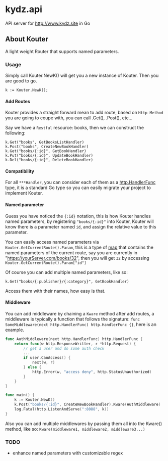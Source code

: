 # kydz.api

API server for http://www.kydz.site in Go

## About Kouter

A light weight Router that supports named parameters.

### Usage

Simply call Kouter.NewK() will get you a new instance of Kouter.
Then you are good to go.

```
k := Kouter.NewK();
```

#### Add Routes
Kouter provides a straight forward mean to add route, based on
`Http Method` you are going to coupe with, you can call .Get(), .Post(), etc...

Say we have a `Restful` resource: books, then we can construct the
following:
```
k.Get("books", GetBooksListHandler)
k.Post("books", CreateNewBookHandler)
k.Get("books/{:id}", GetBookHandler)
k.Put("books/{:id}", UpdateBookHandler)
k.Del("books/{:id}", DeleteBookHandler)
```

#### Compatibility

For all `***Handler`, you can consider each of them as a [http.HandlerFunc](https://golang.org/pkg/net/http/#HandlerFunc) type,
it is a standard Go type so you can easily migrate your project to
implement Kouter.

#### Named parameter

Guess you have noticed the `{:id}` notation, this is how Kouter handles named
parameters, by registering `"books/{:id}"` into Kouter, Kouter will know
there is a parameter named `id`, and assign the relative value to this
parameter.

You can easily access named parameters via `Kouter.GetCurrentRoute().Param`,
this is a type of [map](https://golang.org/ref/spec#Map_types) that contains
the named parameters of the current route, say you are currently in "https://yourServer.com/books/32",
then you will get `32` by accessing `Kouter.GetCurrentRoute().Param["id"]`

Of course you can add multiple named parameters, like so:
```
k.Get("books/{:publisher}/{:category}", GetBookHandler)
```
Access them with their names, how easy is that.

#### Middleware

You can add middleware by chaining a `Kware` method after add routes, a middleware is typically a function that
 follows the signature: `func SomeMiddleware(next http.HandlerFunc) http.HandlerFunc {}`, here is an example.

```go
func AuthMiddleware(next http.HandlerFunc) http.HandlerFunc {
    return func(w http.ResponseWritter, r *http.Request) {
        // get a user and do some auth check
        ...
        if user.CanAccess() {
            next(w, r)
        } else {
            http.Error(w, "access deny", http.StatusUnauthorized)
        }
    }
}

func main() {
    k := Kouter.NewK()
    k.Post("books/{:id}", CreateNewBookHandler).Kware(AuthMiddleware)
    log.Fatal(http.ListenAndServe(":8088", k))
}
```

Also you can add multiple middlewares by passing them all into the Kware() method, like so: `Kware(middleware1, middleware2, middleware3...)`

### TODO
- enhance named parameters with customizable regex
